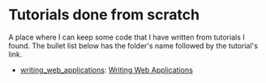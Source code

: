 # Tutorials done from scratch

A place where I can keep some code that I have written from tutorials I found. The bullet list below has the folder's name followed by the tutorial's link.

- [writing_web_applications](./writing_web_applications): [Writing Web Applications](https://golang.org/doc/articles/wiki/)

